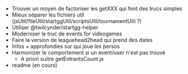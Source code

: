 - Trouver un moyen de factoriser les getXXX qui font des trucs simples
- Mieux séparer les fichiers util (jsUtil/fileUtil/startggUtil/scriptsUtil/tournamentUtil ?)
- Utiliser @twilcynder/startgg-helper
- Moderniser le truc de events for videogames
- Faire la version de leaguehead2head qui prend des dates
- Infos + approfondies sur qui joue les persos
- Harmonizer le comportement si un event/user n'est pas trouvé 
  - A priori suitre getEntrantsCount.js
- readme (en cours)